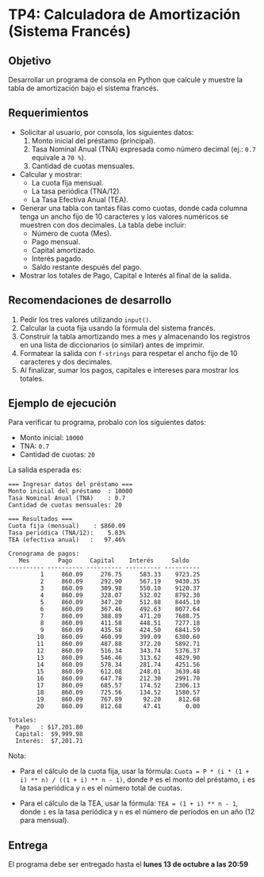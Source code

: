 # TP4: Calculadora de Amortización (Sistema Francés)

## Objetivo
Desarrollar un programa de consola en Python que calcule y muestre la tabla de amortización bajo el sistema francés.

## Requerimientos
- Solicitar al usuario, por consola, los siguientes datos:
  1. Monto inicial del préstamo (principal).
  2. Tasa Nominal Anual (TNA) expresada como número decimal (ej.: `0.7` equivale a `70 %`).
  3. Cantidad de cuotas mensuales.
- Calcular y mostrar:
  - La cuota fija mensual.
  - La tasa periódica (TNA/12).
  - La Tasa Efectiva Anual (TEA).
- Generar una tabla con tantas filas como cuotas, donde cada columna tenga un ancho fijo de 10 caracteres y los valores numéricos se muestren con dos decimales. La tabla debe incluir:
  - Número de cuota (Mes).
  - Pago mensual.
  - Capital amortizado.
  - Interés pagado.
  - Saldo restante después del pago.
- Mostrar los totales de Pago, Capital e Interés al final de la salida.

## Recomendaciones de desarrollo
1. Pedir los tres valores utilizando `input()`.
2. Calcular la cuota fija usando la fórmula del sistema francés.
3. Construir la tabla amortizando mes a mes y almacenando los registros en una lista de diccionarios (o similar) antes de imprimir.
4. Formatear la salida con `f-strings` para respetar el ancho fijo de 10 caracteres y dos decimales.
5. Al finalizar, sumar los pagos, capitales e intereses para mostrar los totales.

## Ejemplo de ejecución
Para verificar tu programa, probalo con los siguientes datos:


- Monto inicial: `10000`
- TNA: `0.7`
- Cantidad de cuotas: `20`

La salida esperada es:

```
=== Ingresar datos del préstamo ===
Monto inicial del préstamo  : 10000
Tasa Nominal Anual (TNA)    : 0.7
Cantidad de cuotas mensuales: 20  

=== Resultados ===
Cuota fija (mensual)    : $860.09
Tasa periódica (TNA/12):    5.83%
TEA (efectiva anual)   :   97.46%

Cronograma de pagos:
   Mes        Pago     Capital    Interés     Saldo   
---------- ---------- ---------- ---------- ----------
         1     860.09     276.75     583.33    9723.25
         2     860.09     292.90     567.19    9430.35
         3     860.09     309.98     550.10    9120.37
         4     860.09     328.07     532.02    8792.30
         5     860.09     347.20     512.88    8445.10
         6     860.09     367.46     492.63    8077.64
         7     860.09     388.89     471.20    7688.75
         8     860.09     411.58     448.51    7277.18
         9     860.09     435.58     424.50    6841.59
        10     860.09     460.99     399.09    6380.60
        11     860.09     487.88     372.20    5892.71
        12     860.09     516.34     343.74    5376.37
        13     860.09     546.46     313.62    4829.90
        14     860.09     578.34     281.74    4251.56
        15     860.09     612.08     248.01    3639.48
        16     860.09     647.78     212.30    2991.70
        17     860.09     685.57     174.52    2306.13
        18     860.09     725.56     134.52    1580.57
        19     860.09     767.89      92.20     812.68
        20     860.09     812.68      47.41       0.00

Totales:
  Pago   : $17,201.80
  Capital:  $9,999.98
  Interés:  $7,201.71
```

Nota: 
- Para el cálculo de la cuota fija, usar la fórmula: `Cuota = P * (i * (1 + i) ** n) / ((1 + i) ** n - 1)`, donde `P` es el monto del préstamo, `i` es la tasa periódica y `n` es el número total de cuotas.

- Para el cálculo de la TEA, usar la fórmula: `TEA = (1 + i) ** n - 1`, donde `i` es la tasa periódica y `n` es el número de períodos en un año (12 para mensual).

## Entrega

El programa debe ser entregado hasta el **lunes 13 de octubre a las 20:59**